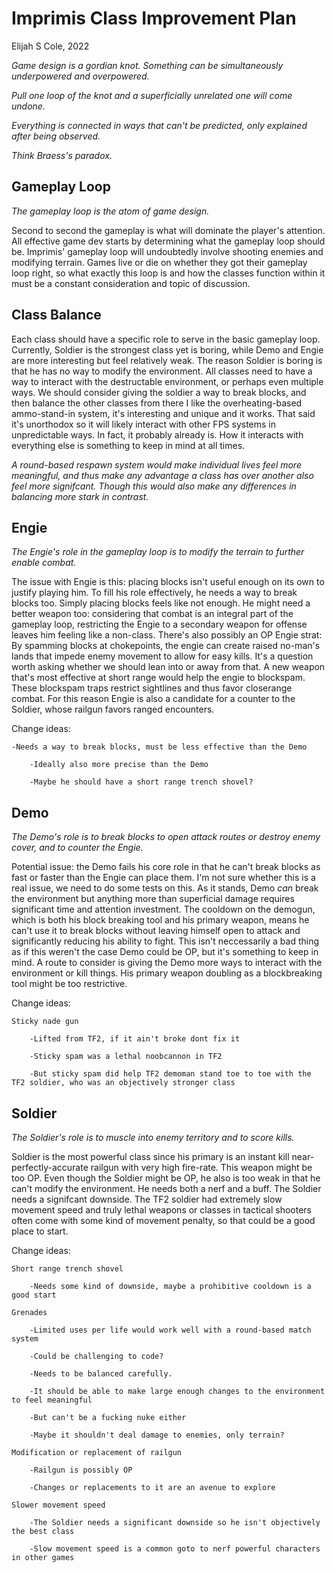 # Imprimis Class Improvement Plan
Elijah S Cole, 2022

*Game design is a gordian knot. Something can be simultaneously underpowered and overpowered.*

*Pull one loop of the knot and a superficially unrelated one will come undone.*

*Everything is connected in ways that can't be predicted, only explained after being observed.*

*Think Braess's paradox.*


## Gameplay Loop
*The gameplay loop is the atom of game design.*

Second to second the gameplay is what will dominate the player's attention.
All effective game dev starts by determining what the gameplay loop should be.
Imprimis' gameplay loop will undoubtedly involve shooting enemies and modifying terrain.
Games live or die on whether they got their gameplay loop right, so what exactly this loop is and how the classes function within it
must be a constant consideration and topic of discussion.

## Class Balance
Each class should have a specific role to serve in the basic gameplay loop.
Currently, Soldier is the strongest class yet is boring, while Demo and Engie are more interesting but feel relatively weak.
The reason Soldier is boring is that he has no way to modify the environment.
All classes need to have a way to interact with the destructable environment, or perhaps even multiple ways.
We should consider giving the soldier a way to break blocks, and then balance the other classes from there
I like the overheating-based ammo-stand-in system, it's interesting and unique and it works.
That said it's unorthodox so it will likely interact with other FPS systems in unpredictable ways. In fact, it probably already is.
How it interacts with everything else is something to keep in mind at all times.

*A round-based respawn system would make individual lives feel more meaningful,*
*and thus make any advantage a class has over another also feel more signifcant.*
*Though this would also make any differences in balancing more stark in contrast.*

## Engie
*The Engie's role in the gameplay loop is to modify the terrain to further enable combat.*

The issue with Engie is this: placing blocks isn't useful enough on its own to justify playing him.
To fill his role effectively, he needs a way to break blocks too. Simply placing blocks feels like not enough.
He might need a better weapon too: considering that combat is an integral part of the gameplay loop, 
restricting the Engie to a secondary weapon for offense leaves him feeling like a non-class.
There's also possibly an OP Engie strat:
By spamming blocks at chokepoints, the engie can create raised no-man's lands that impede enemy movement to allow for easy kills.
It's a question worth asking whether we should lean into or away from that.
A new weapon that's most effective at short range would help the engie to blockspam. 
These blockspam traps restrict sightlines and thus favor closerange combat.
For this reason Engie is also a candidate for a counter to the Soldier, whose railgun favors ranged encounters.

Change ideas:

	-Needs a way to break blocks, must be less effective than the Demo

		-Ideally also more precise than the Demo

		-Maybe he should have a short range trench shovel?


## Demo
*The Demo's role is to break blocks to open attack routes or destroy enemy cover, and to counter the Engie.*

Potential issue: the Demo fails his core role in that he can't break blocks as fast or faster than the Engie can place them.
I'm not sure whether this is a real issue, we need to do some tests on this.
As it stands, Demo *can* break the environment but anything more than superficial damage requires significant time and attention investment.
The cooldown on the demogun, which is both his block breaking tool and his primary weapon, means he can't use it to break blocks without
leaving himself open to attack and significantly reducing his ability to fight. 
This isn't neccessarily a bad thing as if this weren't the case Demo could be OP, but it's something to keep in mind.
A route to consider is giving the Demo more ways to interact with the environment or kill things.
His primary weapon doubling as a blockbreaking tool might be too restrictive.

Change ideas:

	Sticky nade gun

		-Lifted from TF2, if it ain't broke dont fix it

		-Sticky spam was a lethal noobcannon in TF2

		-But sticky spam did help TF2 demoman stand toe to toe with the TF2 soldier, who was an objectively stronger class


## Soldier
*The Soldier's role is to muscle into enemy territory and to score kills.*

Soldier is the most powerful class since his primary is an instant kill near-perfectly-accurate railgun with very high fire-rate.
This weapon might be too OP.
Even though the Soldier might be OP, he also is too weak in that he can't modify the environment.
He needs both a nerf and a buff.
The Soldier needs a signifcant downside. The TF2 soldier had extremely slow movement speed 
and truly lethal weapons or classes in tactical shooters often come with some kind of movement penalty, 
so that could be a good place to start.

Change ideas:

	Short range trench shovel

		-Needs some kind of downside, maybe a prohibitive cooldown is a good start

	Grenades

		-Limited uses per life would work well with a round-based match system

		-Could be challenging to code?

		-Needs to be balanced carefully. 

		-It should be able to make large enough changes to the environment to feel meaningful

		-But can't be a fucking nuke either

		-Maybe it shouldn't deal damage to enemies, only terrain?

	Modification or replacement of railgun

		-Railgun is possibly OP

		-Changes or replacements to it are an avenue to explore

	Slower movement speed

		-The Soldier needs a significant downside so he isn't objectively the best class

		-Slow movement speed is a common goto to nerf powerful characters in other games
	
		


